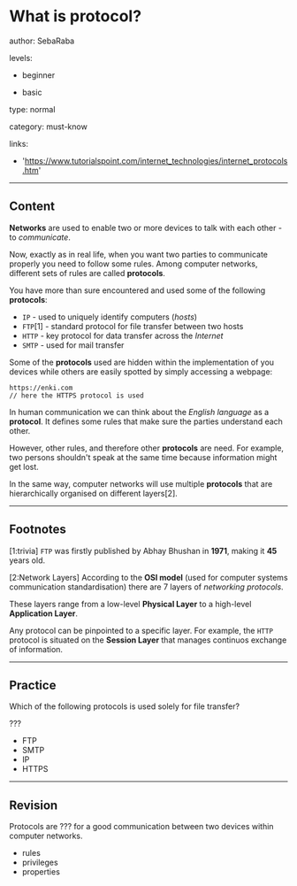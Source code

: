 # What is protocol?
author: SebaRaba

levels:

  - beginner

  - basic

type: normal

category: must-know

links:

  - 'https://www.tutorialspoint.com/internet_technologies/internet_protocols.htm'

---
## Content

**Networks** are used to enable two or more devices to talk with each other - to *communicate*.

Now, exactly as in real life, when you want two parties to communicate properly you need to follow some rules. Among computer networks, different sets of rules are called **protocols**.

You have more than sure encountered and used some of the following **protocols**:
- `IP` - used to uniquely identify computers (*hosts*)
- `FTP`[1] - standard protocol for file transfer between two hosts
- `HTTP` - key protocol for data transfer across the *Internet*
- `SMTP` - used for mail transfer

Some of the **protocols** used are hidden within the implementation of you devices while others are easily spotted by simply accessing a webpage:
```
https://enki.com
// here the HTTPS protocol is used
```

In human communication we can think about the *English language* as a **protocol**. It defines some rules that make sure the parties understand each other.

However, other rules, and therefore other **protocols** are need. For example, two persons shouldn't speak at the same time because information might get lost.

In the same way, computer networks will use multiple **protocols** that are hierarchically organised on different layers[2].

---
## Footnotes

[1:trivia]
`FTP` was firstly published by Abhay Bhushan in **1971**, making it **45** years old.

[2:Network Layers]
According to the **OSI model** (used for computer systems communication standardisation) there are 7 layers of *networking protocols*.

These layers range from a low-level **Physical Layer** to a high-level **Application Layer**.

Any protocol can be pinpointed to a specific layer. For example, the `HTTP` protocol is situated on the **Session Layer** that manages continuos exchange of information.

---
## Practice

Which of the following protocols is used solely for file transfer?

???

* FTP
* SMTP
* IP
* HTTPS

---
## Revision

Protocols are ??? for a good communication between two devices within computer networks.

* rules
* privileges
* properties
